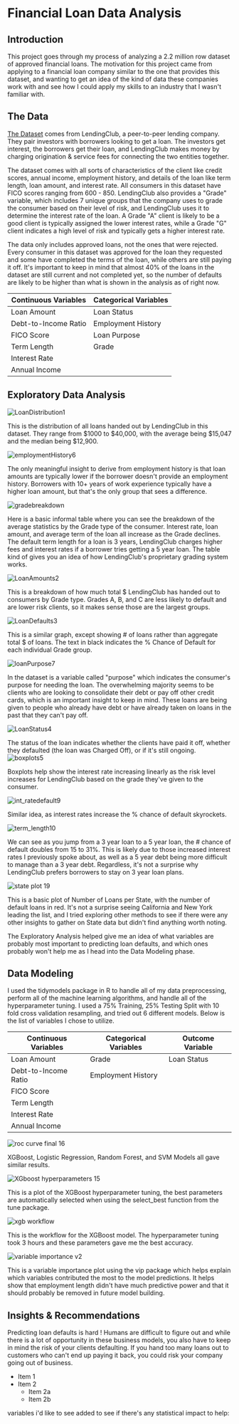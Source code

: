 # Financial Loan Data Analysis

## Introduction
  
This project goes through my process of analyzing a 2.2 million row dataset of approved financial loans.  The motivation for this project came from applying to a financial loan company similar to the one that provides this dataset, and wanting to get an idea of the kind of data these companies work with and see how I could apply my skills to an industry that I wasn't familiar with.

## The Data
[The Dataset](https://www.kaggle.com/wordsforthewise/lending-club) comes from LendingClub, a peer-to-peer lending company.  They pair investors with borrowers looking to get a loan.  The investors get interest, the borrowers get their loan, and LendingClub makes money by charging origination & service fees for connecting the two entities together.  

The dataset comes with all sorts of characteristics of the client like credit scores, annual income, employment history, and details of the loan like term length, loan amount, and interest rate.  All consumers in this dataset have FICO scores ranging from 600 - 850.  LendingClub also provides a "Grade" variable, which includes 7 unique groups that the company uses to grade the consumer based on their level of risk, and LendingClub uses it to determine the interest rate of the loan.  A Grade "A" client is likely to be a good client is typically assigned the lower interest rates, while a Grade "G" client indicates a high level of risk and typically gets a higher interest rate.  

The data only includes approved loans, not the ones that were rejected.  Every consumer in this dataset was approved for the loan they requested and some have completed the terms of the loan, while others are still paying it off.  It's important to keep in mind that almost 40% of the loans in the dataset are still current and not completed yet, so the number of defaults are likely to be higher than what is shown in the analysis as of right now.  

Continuous Variables | Categorical Variables
-------------------- | ---------------------
Loan Amount          | Loan Status
Debt-to-Income Ratio | Employment History
FICO Score           | Loan Purpose
Term Length          | Grade
Interest Rate        | 
Annual Income        | 

## Exploratory Data Analysis


![LoanDistribution1](https://user-images.githubusercontent.com/16946556/92037964-7b845900-ed27-11ea-873c-4e070f4b8ba9.png)

This is the distribution of all loans handed out by LendingClub in this dataset.  They range from $1000 to $40,000, with the average being $15,047 and the median being $12,900. 

![employmentHistory6](https://user-images.githubusercontent.com/16946556/92037353-7d99e800-ed26-11ea-9ac5-4e4c84c42dec.png)

The only meaningful insight to derive from employment history is that loan amounts are typically lower if the borrower doesn't provide an employment history.  Borrowers with 10+ years of work experience typically have a higher loan amount, but that's the only group that sees a difference.

![gradebreakdown](https://user-images.githubusercontent.com/16946556/92037354-7e327e80-ed26-11ea-9452-975e1caa6aa9.png)

Here is a basic informal table where you can see the breakdown of the average statistics by the Grade type of the consumer.  Interest rate, loan amount, and average term of the loan all increase as the Grade declines.  The default term length for a loan is 3 years, LendingClub charges higher fees and interest rates if a borrower tries getting a 5 year loan.  The table kind of gives you an idea of how LendingClub's proprietary grading system works.

![LoanAmounts2](https://user-images.githubusercontent.com/16946556/92037357-7e327e80-ed26-11ea-8d6c-1069a46e07f0.png)

This is a breakdown of how much total $ LendingClub has handed out to consumers by Grade type.  Grades A, B, and C are less likely to default and are lower risk clients, so it makes sense those are the largest groups.


![LoanDefaults3](https://user-images.githubusercontent.com/16946556/92037963-7b845900-ed27-11ea-8f9b-b485850e9738.png)

This is a similar graph, except showing # of loans rather than aggregate total $ of loans.  The text in black indicates the % Chance of Default for each individual Grade group.

![loanPurpose7](https://user-images.githubusercontent.com/16946556/92037359-7ecb1500-ed26-11ea-9487-8f607c279986.png)

In the dataset is a variable called "purpose" which indicates the consumer's purpose for needing the loan.  The overwhelming majority seems to be clients who are looking to consolidate their debt or pay off other credit cards, which is an important insight to keep in mind.  These loans are being given to people who already have debt or have already taken on loans in the past that they can't pay off.

![LoanStatus4](https://user-images.githubusercontent.com/16946556/92037360-7ecb1500-ed26-11ea-8f44-0d52d9885470.png)

The status of the loan indicates whether the clients have paid it off, whether they defaulted (the loan was Charged Off), or if it's still ongoing.
![boxplots5](https://user-images.githubusercontent.com/16946556/92037361-7ecb1500-ed26-11ea-9d69-2e7ce6519444.png)

Boxplots help show the interest rate increasing linearly as the risk level increases for LendingClub based on the grade they've given to the consumer.
   

![int_ratedefault9](https://user-images.githubusercontent.com/16946556/92512297-714cd980-f1c3-11ea-9b1e-2297cbe1f7bf.png)

Similar idea, as interest rates increase the % chance of default skyrockets.

![term_length10](https://user-images.githubusercontent.com/16946556/92512308-7578f700-f1c3-11ea-8feb-8a3488071e40.png)

We can see as you jump from a 3 year loan to a 5 year loan, the # chance of default doubles from 15 to 31%.  This is likely due to those increased interest rates I previously spoke about, as well as a 5 year debt being more difficult to manage than a 3 year debt.  Regardless, it's not a surprise why LendingClub prefers borrowers to stay on 3 year loan plans.

![state plot 19](https://user-images.githubusercontent.com/16946556/92635652-0b2b8980-f28b-11ea-8a27-7633aa4087ee.png)

This is a basic plot of Number of Loans per State, with the number of default loans in red.  It's not a surprise seeing California and New York leading the list, and I tried exploring other methods to see if there were any other insights to gather on State data but didn't find anything worth noting.  


The Exploratory Analysis helped give me an idea of what variables are probably most important to predicting loan defaults, and which ones probably won't help me as I head into the Data Modeling phase.

## Data Modeling

I used the tidymodels package in R to handle all of my data preprocessing, perform all of the machine learning algorithms, and handle all of the hyperparameter tuning.  I used a 75% Training, 25% Testing Split with 10 fold cross validation resampling, and tried out 6 different models.  Below is the list of variables I chose to utilize.

Continuous Variables | Categorical Variables | Outcome Variable
-------------------- | --------------------- | ---------------
Loan Amount          | Grade                 | Loan Status
Debt-to-Income Ratio | Employment History    |
FICO Score           |                       |
Term Length          | 
Interest Rate        | 
Annual Income        | 


![roc curve final 16](https://user-images.githubusercontent.com/16946556/92634904-d3701200-f289-11ea-9f4a-8eaa976403bb.png)

XGBoost, Logistic Regression, Random Forest, and SVM Models all gave similar results.

![XGboost hyperparameters 15](https://user-images.githubusercontent.com/16946556/92634937-e08d0100-f289-11ea-9c45-d5546f1be140.png)

This is a plot of the XGBoost hyperparameter tuning, the best parameters are automatically selected when using the select_best function from the tune package.

![xgb workflow](https://user-images.githubusercontent.com/16946556/92634909-d539d580-f289-11ea-8821-0f3df93e8b05.png)

This is the workflow for the XGBoost model.  The hyperparameter tuning took 3 hours and these parameters gave me the best accuracy.

![variable importance v2](https://user-images.githubusercontent.com/16946556/92634926-dc60e380-f289-11ea-878d-791a5f7282f6.png)

This is a variable importance plot using the vip package which helps explain which variables contributed the most to the model predictions.  It helps show that employment length didn't have much predictive power and that it should probably be removed in future model building.


## Insights & Recommendations
Predicting loan defaults is hard !  Humans are difficult to figure out and while there is a lot of opportunity in these business models, you also have to keep in mind the risk of your clients defaulting.  If you hand too many loans out to customers who can't end up paying it back, you could risk your company going out of business.
* Item 1
* Item 2
  * Item 2a
  * Item 2b
  
variables i'd like to see added to see if there's any statistical impact to help:
